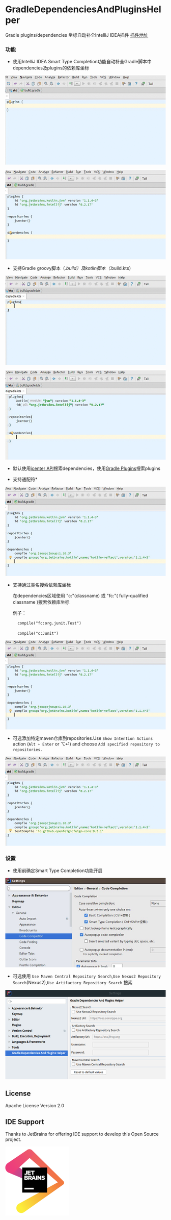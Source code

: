 # GradleDependenciesAndPluginsHelper

Gradle plugins/dependencies 坐标自动补全IntelliJ IDEA插件 [插件地址](https://plugins.jetbrains.com/plugin/10033-gradle-dependencies-and-plugins-helper)


### 功能

* 使用IntelliJ IDEA Smart Type Completion功能自动补全Gradle脚本中dependencies及plugins的依赖库坐标

![](doc/images/plugins.gif)

![](doc/images/dependencies.gif)

* 支持Gradle groovy脚本（*.build）及kotlin脚本（*.build.kts）

![](doc/images/plugins.kts.gif)

![](doc/images/dependencies.kts.gif)


* 默认使用[jcenter API](https://bintray.comdocs/api/)搜索dependencies，使用[Gradle Plugins](https://plugins.gradle.org)搜索plugins

* 支持通配符*

![](doc/images/wildcard.gif)

* 支持通过类名搜索依赖库坐标
    
    在dependencies区域使用 "c:"(classname) 或 "fc:"( fully-qualified classname )搜索依赖库坐标
    
    例子：
    
        compile("fc:org.junit.Test")
    
        compile("c:Junit")

![](doc/images/classname-query.gif)

* 可选添加特定maven仓库到repositories.Use `Show Intention Actions` action (`Alt + Enter` or ⌥⏎) and choose `Add specified repository to repositories.`

![](doc/images/add-repo.gif)

### 设置

* 使用前确定Smart Type Completion功能开启

![](doc/images/smart-type-completion.png)

* 可选使用 `Use Maven Central Repository Search`,`Use Nexus2 Repository Search`(Nexus2),`Use Artifactory Repository Search` 搜索

![](doc/images/settings.png)

## License

Apache License Version 2.0

## IDE Support

Thanks to JetBrains for offering IDE support to develop this Open Source project.

[![JetBrains](doc/images/jetbrains.png)](https://jb.gg/OpenSource)
